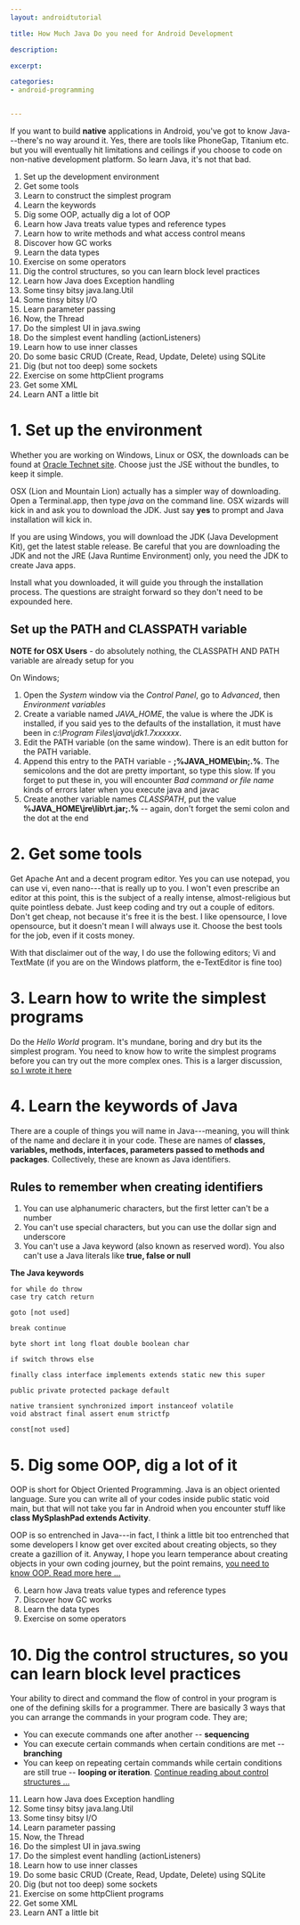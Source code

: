 ```yaml
---
layout: androidtutorial

title: How Much Java Do you need for Android Development

description: 

excerpt: 

categories:
- android-programming


---
```




If you want to build **native** applications in Android, you've got to know Java---there's no way around it. Yes, there are tools like PhoneGap, Titanium etc. but you will eventually hit limitations and ceilings if you choose to code on non-native development platform. So learn Java, it's not that bad. 


1. Set up the development environment
2. Get some tools
3. Learn to construct the simplest program
4. Learn the keywords
5. Dig some OOP, actually dig a lot of OOP
6. Learn how Java treats value types and reference types
7. Learn how to write methods and what access control means
8. Discover how GC works
9. Learn the data types
10. Exercise on some operators
11. Dig the control structures, so you can learn block level practices
12. Learn how Java does Exception handling
13. Some tinsy bitsy java.lang.Util
14. Some tinsy bitsy I/O
15. Learn parameter passing
16. Now, the Thread
17. Do the simplest UI in java.swing
18. Do the simplest event handling (actionListeners)
19. Learn how to use inner classes
20. Do some basic CRUD (Create, Read, Update, Delete) using SQLite
21. Dig (but not too deep) some sockets
22. Exercise on some httpClient programs
23. Get some XML
24. Learn ANT a little bit 


# 1. Set up the environment

Whether you are working on Windows, Linux or OSX, the downloads can be found at [Oracle Technet site](http://www.oracle.com/technetwork/java/javase/downloads/index.html). Choose just the JSE without the bundles, to keep it simple. 

OSX (Lion and Mountain Lion) actually has a simpler way of downloading. Open a Terminal.app, then type *java* on the command line. OSX wizards will kick in and ask you to download the JDK. Just say **yes** to prompt and Java installation will kick in. 

If you are using Windows, you will download the JDK (Java Development Kit), get the latest stable release. Be careful that you are downloading the JDK and not the JRE (Java Runtime Environment) only, you need the JDK to create Java apps. 

Install what you downloaded, it will guide you through the installation process. The questions are straight forward so they don't need to be expounded here. 

## Set up the PATH and CLASSPATH variable

**NOTE for OSX Users** - do absolutely nothing, the CLASSPATH AND PATH variable are already setup for you

On Windows;

1. Open the *System* window via the *Control Panel*, go to *Advanced*, then *Environment variables*
2. Create a variable named *JAVA_HOME*, the value is where the JDK is installed, if you said yes to the defaults of the installation, it must have been in *c:\Program Files\java\jdk1.7xxxxxx*.
3. Edit the PATH variable (on the same window). There is an edit button for the PATH variable. 
4. Append this entry to the PATH variable - **;%JAVA_HOME\bin;.%**. The semicolons and the dot are pretty important, so type this slow. If you forget to put these in, you will encounter *Bad command or file name* kinds of errors later when you execute java and javac
5. Create another variable names *CLASSPATH*, put the value **%JAVA_HOME\jre\lib\rt.jar;.%** -- again, don't forget the semi colon and the dot at the end


# 2. Get some tools

Get Apache Ant and a decent program editor. Yes you can use notepad, you can use vi, even nano---that is really up to you. I won't even prescribe an editor at this point, this is the subject of a really intense, almost-religious but quite pointless debate. Just keep coding and try out a couple of editors. Don't get cheap, not because it's free it is the best. I like opensource, I love opensource, but it doesn't mean I will always use it. Choose the best tools for the job, even if it costs money. 

With that disclaimer out of the way, I do use the following editors; Vi and TextMate (if you are on the Windows platform, the e-TextEditor is fine too)


# 3. Learn how to write the simplest programs 

Do the *Hello World* program. It's mundane, boring and dry but its the simplest program. You need to know how to write the simplest programs before you can try out the more complex ones. This is a larger discussion, [so I wrote it here](/java-beginning-to-program/)

# 4. Learn the keywords of Java 

There are a couple of things you will name in Java---meaning, you will think of the name and declare it in your code. These are names of **classes, variables, methods, interfaces, parameters passed to methods and packages**. Collectively, these are known as Java identifiers. 

## Rules to remember when creating identifiers

1. You can use alphanumeric characters, but the first letter can't be a number
2. You can't use special characters, but you can use the dollar sign and underscore
3. You can't use a Java keyword (also known as reserved word). You also can't use a Java literals like **true, false or null**


**The Java keywords**

~~~
for while do throw
case try catch return 

goto [not used]

break continue

byte short int long float double boolean char

if switch throws else

finally class interface implements extends static new this super

public private protected package default

native transient synchronized import instanceof volatile 
void abstract final assert enum strictfp 

const[not used]
~~~




# 5. Dig some OOP, dig a lot of it

OOP is short for Object Oriented Programming. Java is an object oriented language. Sure you can write all of your codes inside public static void main, but that will not take you far in Android when you encounter stuff like **class MySplashPad extends Activity**.

OOP is so entrenched in Java---in fact, I think a little bit too entrenched that some developers I know get over excited about creating objects, so they create a gazillion of it. Anyway, I hope you learn temperance about creating objects in your own coding journey, but the point remains, [you need to know OOP. Read more here ...](/java-object-oriented-programming/)




6. Learn how Java treats value types and reference types
7. Discover how GC works
8. Learn the data types
9. Exercise on some operators



# 10. Dig the control structures, so you can learn block level practices

Your ability to direct and command the flow of control in your program is one of the defining skills for a programmer. There are basically 3 ways that you can arrange the commands in your program code. They are;

- You can execute commands one after another -- **sequencing**
- You can execute certain commands when certain conditions are met -- **branching**
- You can keep on repeating certain commands while certain conditions are still true -- **looping or iteration**. [Continue reading about control structures ...](/java-controlling-program-flow/)


11. Learn how Java does Exception handling
12. Some tinsy bitsy java.lang.Util
13. Some tinsy bitsy I/O
14. Learn parameter passing
15. Now, the Thread
16. Do the simplest UI in java.swing
17. Do the simplest event handling (actionListeners)
18. Learn how to use inner classes
19. Do some basic CRUD (Create, Read, Update, Delete) using SQLite
20. Dig (but not too deep) some sockets
21. Exercise on some httpClient programs
22. Get some XML
23. Learn ANT a little bit 






